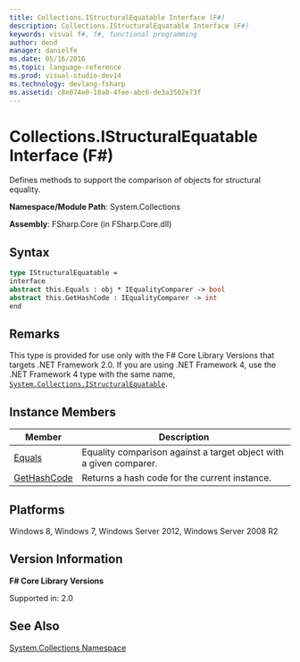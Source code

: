 ```yaml
---
title: Collections.IStructuralEquatable Interface (F#)
description: Collections.IStructuralEquatable Interface (F#)
keywords: visual f#, f#, functional programming
author: dend
manager: danielfe
ms.date: 05/16/2016
ms.topic: language-reference
ms.prod: visual-studio-dev14
ms.technology: devlang-fsharp
ms.assetid: c8e074e0-18a0-4fee-abc6-de3a3502e73f 
---
```


# Collections.IStructuralEquatable Interface (F#)

Defines methods to support the comparison of objects for structural equality.

**Namespace/Module Path**: System.Collections

**Assembly**: FSharp.Core (in FSharp.Core.dll)

## Syntax

```fsharp
type IStructuralEquatable =
interface
abstract this.Equals : obj * IEqualityComparer -> bool
abstract this.GetHashCode : IEqualityComparer -> int
end
```

## Remarks

This type is provided for use only with the F# Core Library Versions that targets .NET Framework 2.0. If you are using .NET Framework 4, use the .NET Framework 4 type with the same name, [`System.Collections.IStructuralEquatable`](https://msdn.microsoft.com/library/system.collections.istructuralequatable.aspx).

## Instance Members

|Member|Description|
|------|-----------|
|[Equals](https://msdn.microsoft.com/library/d8d24d5c-1a02-49e7-ad4d-4c38b92aa670)|Equality comparison against a target object with a given comparer.|
|[GetHashCode](https://msdn.microsoft.com/library/1aeeb426-e8a9-4a4a-8151-55f1073a86c2)|Returns a hash code for the current instance.|

## Platforms

Windows 8, Windows 7, Windows Server 2012, Windows Server 2008 R2

## Version Information

**F# Core Library Versions**

Supported in: 2.0

## See Also

[System.Collections Namespace](System.Collections-Namespace-%5BFSharp%5D.md)
